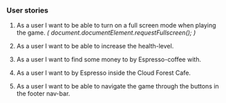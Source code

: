 ### User stories
1) As a user I want to be able to turn on a full screen mode when playing the game. _( document.documentElement.requestFullscreen(); )_

2) As a user I want to be able to increase the health-level.

3) As a user I want to find some money to by Espresso-coffee with.

4) As a user I want to by Espresso inside the Cloud Forest Cafe.

5) As a user I want to be able to navigate the game through the buttons in the footer nav-bar.  